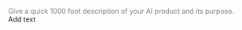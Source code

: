 <span style="color: gray;"> Give a quick 1000 foot description of your AI product and its purpose. </span>  
Add text


